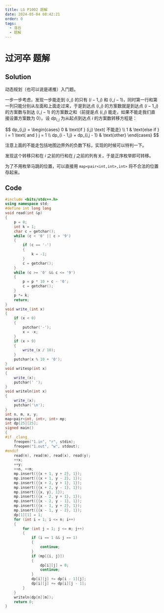 ```yaml
---
title: LG P1002 题解
date: 2024-05-04 08:42:21
order: 0
tags:
  - 洛谷
  - 题解
---
```

<!---->
<!--more-->

# 过河卒 题解


## Solution

动态规划（也可以说是递推）入门题。

一步一步考虑，发现一步能走到 $(i,j)$ 的只有 $(i-1,j)$ 和 $(i,j - 1)$，同时第一行和第一列只能分别从左面和上面走过来，于是到达点 $(i,j)$ 的方案数就是到达点 $(i - 1,j)$ 的方案数与到达 $(i,j - 1)$ 的方案数之和（前提是点 $(i,j)$ 能走，如果不能走我们直接设置方案数为 $0$）。设 $dp_{i,j}$ 为从起点到达点 $i$ 的方案数转移方程是：

$$
dp_{i,j} = 
\begin{cases}
0 & \text{if } (i,j) \text{ 不能走} \\
1 & \text{else if } i = 1 \text{ and } j = 1 \\
dp_{i - 1,j} + dp_{i,j - 1} & \text{other}
\end{cases}
$$

注意上面的不能走包括地图边界外的负数下标，实现的时候可以特判一下。

发现这个转移只和在 $i$ 之前的行和在 $j$ 之前的列有关，于是正序枚举即可转移。


为了不用枚举马跳的位置，可以直接用 `map<pair<int,int>,int>` 将不合法的位置存起来。


## Code

```cpp
#include <bits/stdc++.h>
using namespace std;
#define int long long
void read(int &p)
{
    p = 0;
    int k = 1;
    char c = getchar();
    while (c < '0' || c > '9')
    {
        if (c == '-')
        {
            k = -1;
        }
        c = getchar();
    }
    while (c >= '0' && c <= '9')
    {
        p = p * 10 + c - '0';
        c = getchar();
    }
    p *= k;
    return;
}
void write_(int x)
{
    if (x < 0)
    {
        putchar('-');
        x = -x;
    }
    if (x > 9)
    {
        write_(x / 10);
    }
    putchar(x % 10 + '0');
}
void writesp(int x)
{
    write_(x);
    putchar(' ');
}
void writeln(int x)
{
    write_(x);
    putchar('\n');
}
int n, m, x, y;
map<pair<int, int>, int> mp;
int dp[25][25];
signed main()
{
#if _clang_
    freopen("1.in", "r", stdin);
    freopen("1.out", "w", stdout);
#endif
    read(n), read(m), read(x), read(y);
    ++x;
    ++y;
    ++n, ++m;
    mp.insert({{x + 1, y + 2}, 1});
    mp.insert({{x + 1, y - 2}, 1});
    mp.insert({{x + 2, y + 1}, 1});
    mp.insert({{x + 2, y - 1}, 1});
    mp.insert({{x, y}, 1});
    mp.insert({{x - 2, y + 1}, 1});
    mp.insert({{x - 2, y - 1}, 1});
    mp.insert({{x - 1, y + 2}, 1});
    mp.insert({{x - 1, y - 2}, 1});
    dp[1][1] = 1;
    for (int i = 1; i <= n; i++)
    {
        for (int j = 1; j <= m; j++)
        {
            if (i == 1 && j == 1)
            {
                continue;
            }
            if (mp[{i, j}])
            {
                dp[i][j] = 0;
                continue;
            }
            dp[i][j] += dp[i - 1][j];
            dp[i][j] += dp[i][j - 1];
        }
    }
    writeln(dp[n][m]);
    return 0;
}
```